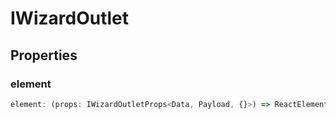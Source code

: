 # IWizardOutlet

## Properties

### element

```ts
element: (props: IWizardOutletProps<Data, Payload, {}>) => ReactElement<any, string | JSXElementConstructor<any>>
```
